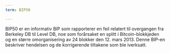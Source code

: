 ```yaml
---
term: BIP50

---
```

BIP50 er en informativ BIP som rapporterer en feil relatert til overgangen fra Berkeley DB til Level DB, noe som forårsaket en splitt i Bitcoin-blokkjeden og en større omorganisering av 24 blokker den 12. mars 2013. Denne BIP-en beskriver hendelsen og de korrigerende tiltakene som ble iverksatt.